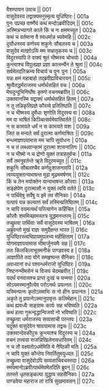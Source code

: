 वैशम्पायन उवाच ||	001    
वासुदेवस्य तद्वाक्यमनुस्मृत्य युधिष्ठिरः |	001a  
पुनः पप्रच्छ वार्ष्णेयं कथं मन्दोऽब्रवीदिदम् ||	001c  
अस्मिन्नभ्यागते काले किं च नः क्षममच्युत |	002a  
कथं च वर्तमाना वै स्वधर्मान्न च्यवेमहि ||	002c  
दुर्योधनस्य कर्णस्य शकुनेः सौबलस्य च |	003a  
वासुदेव मतज्ञोऽसि मम सभ्रातृकस्य च ||	003c  
विदुरस्यापि ते वाक्यं श्रुतं भीष्मस्य चोभयोः |	004a  
कुन्त्याश्च विपुलप्रज्ञ प्रज्ञा कार्त्स्न्येन ते श्रुता ||	004c  
सर्वमेतदतिक्रम्य विचार्य च पुनः पुनः |	005a  
यन्नः क्षमं महाबाहो तद्ब्रवीह्यविचारयन् ||	005c  
श्रुत्वैतद्धर्मराजस्य धर्मार्थसहितं वचः |	006a  
मेघदुन्दुभिनिर्घोषः कृष्णो वचनमब्रवीत् ||	006c  
उक्तवानस्मि यद्वाक्यं धर्मार्थसहितं हितम् |	007a  
न तु तन्निकृतिप्रज्ञे कौरव्ये प्रतितिष्ठति ||	007c  
न च भीष्मस्य दुर्मेधाः शृणोति विदुरस्य वा |	008a  
मम वा भाषितं किञ्चित्सर्वमेवातिवर्तते ||	008c  
न स कामयते धर्मं न स कामयते यशः |	009a  
जितं स मन्यते सर्वं दुरात्मा कर्णमाश्रितः ||	009c  
बन्धमाज्ञापयामास मम चापि सुयोधनः |	010a  
न च तं लब्धवान्कामं दुरात्मा शासनातिगः ||	010c  
न च भीष्मो न च द्रोणो युक्तं तत्राहतुर्वचः |	011a  
सर्वे तमनुवर्तन्ते ॠते विदुरमच्युत ||	011c  
शकुनिः सौबलश्चैव कर्णदुःशासनावपि |	012a  
त्वय्ययुक्तान्यभाषन्त मूढा मूढममर्षणम् ||	012c  
किं च तेन मयोक्तेन यान्यभाषन्त कौरवाः |	013a  
सङ्क्षेपेण दुरात्मासौ न युक्तं त्वयि वर्तते ||	013c  
न पार्थिवेषु सर्वेषु य इमे तव सैनिकाः |	014a  
यत्पापं यन्न कल्याणं सर्वं तस्मिन्प्रतिष्ठितम् ||	014c  
न चापि वयमत्यर्थं परित्यागेन कर्हिचित् |	015a  
कौरवैः शममिच्छामस्तत्र युद्धमनन्तरम् ||	015c  
तच्छ्रुत्वा पार्थिवाः सर्वे वासुदेवस्य भाषितम् |	016a  
अब्रुवन्तो मुखं राज्ञः समुदैक्षन्त भारत ||	016c  
युधिष्ठिरस्त्वभिप्रायमुपलभ्य महीक्षिताम् |	017a  
योगमाज्ञापयामास भीमार्जुनयमैः सह ||	017c  
ततः किलकिलाभूतमनीकं पाण्डवस्य ह |	018a  
आज्ञापिते तदा योगे समहृष्यन्त सैनिकाः ||	018c  
अवध्यानां वधं पश्यन्धर्मराजो युधिष्ठिरः |	019a  
निष्टनन्भीमसेनं च विजयं चेदमब्रवीत् ||	019c  
यदर्थं वनवासश्च प्राप्तं दुःखं च यन्मया |	020a  
सोऽयमस्मानुपैत्येव परोऽनर्थः प्रयत्नतः ||	020c  
यस्मिन्यत्नः कृतोऽस्माभिः स नो हीनः प्रयत्नतः |	021a  
अकृते तु प्रयत्नेऽस्मानुपावृत्तः कलिर्महान् ||	021c  
कथं ह्यवध्यैः सङ्ग्रामः कार्यः सह भविष्यति |	022a  
कथं हत्वा गुरून्वृद्धान्विजयो नो भविष्यति ||	022c  
तच्छ्रुत्वा धर्मराजस्य सव्यसाची परन्तपः |	023a  
यदुक्तं वासुदेवेन श्रावयामास तद्वचः ||	023c  
उक्तवान्देवकीपुत्रः कुन्त्याश्च विदुरस्य च |	024a  
वचनं तत्त्वया राजन्निखिलेनावधारितम् ||	024c  
न च तौ वक्ष्यतोऽधर्ममिति मे नैष्ठिकी मतिः |	025a  
न चापि युक्तं कौन्तेय निवर्तितुमयुध्यतः ||	025c  
तच्छ्रुत्वा वासुदेवोऽपि सव्यसाचिवचस्तदा |	026a  
स्मयमानोऽब्रवीत्पार्थमेवमेतदिति ब्रुवन् ||	026c  
ततस्ते धृतसङ्कल्पा युद्धाय सहसैनिकाः |	027a  
पाण्डवेया महाराज तां रात्रिं सुखमावसन् ||	027c  
